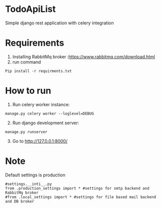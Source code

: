 # TodoApiList
Simple django rest application with celery integration
# Requirements
1. Installing RabbitMq broker :https://www.rabbitmq.com/download.html
2. run command 
```
Pip install -r requirments.txt
```
# How to run
1. Run celery worker instance:
```
manage.py celery worker --loglevel=DEBUG
```
2. Run django development server:
```
manage.py runserver
```
3. Go to  http://127.0.0.1:8000/ 
# Note
Default settings is production  
```
#settings.__inti__.py
from .production_settings import * #settings for smtp backend and RabbitMq broker
#from .local_settings import * #settings for file based mail backend and DB broker
```





